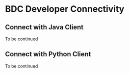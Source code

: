 # BDC Developer Connectivity 

## Connect with Java Client

To be continued 

## Connect with Python Client

To be continued 